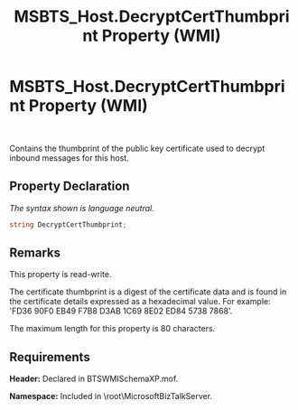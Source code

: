 ﻿---
title: MSBTS_Host.DecryptCertThumbprint Property (WMI)
TOCTitle: MSBTS_Host.DecryptCertThumbprint Property (WMI)
ms:assetid: 1660cc95-d73e-49f5-a3b1-de781efb02eb
ms:mtpsurl: https://msdn.microsoft.com/library/Aa558750(v=BTS.80)
ms:contentKeyID: 51526414
ms.date: 08/30/2017
mtps_version: v=BTS.80
---

# MSBTS\_Host.DecryptCertThumbprint Property (WMI)

 

Contains the thumbprint of the public key certificate used to decrypt inbound messages for this host.

## Property Declaration

*The syntax shown is language neutral.*

```C#
string DecryptCertThumbprint;  
```

## Remarks

This property is read-write.

The certificate thumbprint is a digest of the certificate data and is found in the certificate details expressed as a hexadecimal value. For example: 'FD36 90F0 EB49 F7B8 D3AB 1C69 8E02 ED84 5738 7868'.

The maximum length for this property is 80 characters.

## Requirements

**Header:** Declared in BTSWMISchemaXP.mof.

**Namespace:** Included in \\root\\MicrosoftBizTalkServer.

